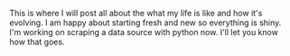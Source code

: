 This is where I will post all about the what my life is like and how it's evolving. I am happy about starting fresh and new so everything is shiny.
I'm working on scraping a data source with python now. I'll let you know how that goes.
